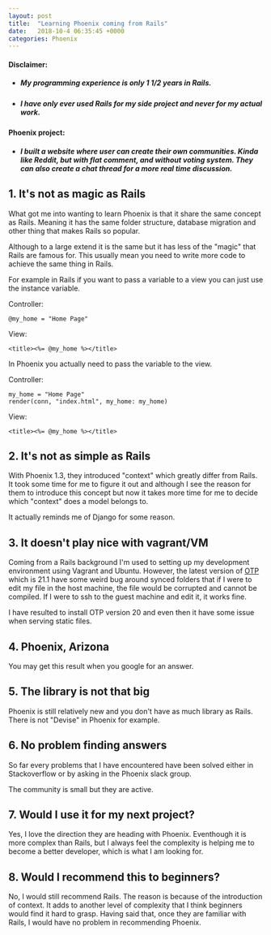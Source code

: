 ```yaml
---
layout: post
title:  "Learning Phoenix coming from Rails"
date:   2018-10-4 06:35:45 +0000
categories: Phoenix
---
```

#### Disclaimer:
* ##### My programming experience is only 1 1/2 years in Rails.
* ##### I have only ever used Rails for my side project and never for my actual work. 
#### Phoenix project:
* ##### I built a website where user can create their own communities. Kinda like Reddit, but with flat comment, and without voting system. They can also create a chat thread for a more real time discussion.

## 1. It's not as magic as Rails
What got me into wanting to learn Phoenix is that it share the same concept as Rails. Meaning it has the same folder structure, database migration and other thing that makes Rails so popular. 

Although to a large extend it is the same but it has less of the "magic" that Rails are famous for. This usually mean you need to write more code to achieve the same thing in Rails.

For example in Rails if you want to pass a variable to a view you can just use the instance variable.

Controller:
```
@my_home = "Home Page"
```
View:
```
<title><%= @my_home %></title>
```

In Phoenix you actually need to pass the variable to the view.

Controller:
```
my_home = "Home Page"
render(conn, "index.html", my_home: my_home)
```
View:
```
<title><%= @my_home %></title>
```


## 2. It's not as simple as Rails
With Phoenix 1.3, they introduced "context" which greatly differ from Rails. It took some time for me to figure it out and although I see the reason for them to introduce this concept but now it takes more time for me to decide which "context" does a model belongs to.

It actually reminds me of Django for some reason.


## 3. It doesn't play nice with vagrant/VM
Coming from a Rails background I'm used to setting up my development environment using Vagrant and Ubuntu. However, the latest version of [OTP](https://en.wikipedia.org/wiki/Open_Telecom_Platform) which is 21.1 have some weird bug around synced folders that if I were to edit my file in the host machine, the file would be corrupted and cannot be compiled. If I were to ssh to the guest machine and edit it, it works fine.

I have resulted to install OTP version 20 and even then it have some issue when serving static files. 

## 4. Phoenix, Arizona
You may get this result when you google for an answer.

## 5. The library is not that big
Phoenix is still relatively new and you don't have as much library as Rails. There is not "Devise" in Phoenix for example.

## 6. No problem finding answers
So far every problems that I have encountered have been solved either in Stackoverflow or by asking in the Phoenix slack group.

 The community is small but they are active.

## 7. Would I use it for my next project?
Yes, I love the direction they are heading with Phoenix. Eventhough it is more complex than Rails, but I always feel the complexity is helping me to become a better developer, which is what I am looking for.

## 8. Would I recommend this to beginners?
No, I would still recommend Rails. The reason is because of the introduction of context. It adds to another level of complexity that I think beginners would find it hard to grasp. Having said that, once they are familiar with Rails, I would have no problem in recommending Phoenix.
